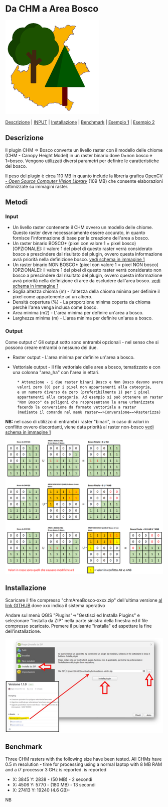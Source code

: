 # Da CHM a Area Bosco
![alt text](logo.png)


[Descrizione](#Descrizione) |
[INPUT](#Metodi) |
[Installazione](#Installazione) |
[Benchmark](#benchmark) |
[Esempio 1](#Esempio_1) |
[Esempio 2](#Esempio_2)

## Descrizione  

Il plugin CHM => Bosco converte un livello raster con il modello delle 
chiome (CHM - Canopy Height Model) in un raster binario dove 0=non bosco 
e 1=bosco. Vengono utilizzati diversi parametri per definire 
le caratteristiche del bosco.

Il peso del plugin è circa 110 MB in quanto include la libreria 
grafica [OpenCV - *Open Source Computer Vision Library*](https://it.wikipedia.org/wiki/OpenCV) (109 MB)
che consente elaborazioni ottimizzate su immagini raster.

## Metodi

### Input 

 - Un livello raster contenente il CHM ovvero un modello delle chiome. 
Questo raster deve necessariamente essere accurato, 
in quanto fornisce l'informazione di base per la 
creazione dell'area a bosco.
 - Un raster binario BOSCO* (pixel con valore 1 = pixel bosco) \[OPZIONALE\]: 
il valore 1 del pixel di questo raster verrà considerato bosco a prescindere 
dal risultato del plugin, ovvero questa informazione avrà priorità
nella definizione bosco. [vedi schema in immagine 1](#immagine_1)
 - Un raster binario NON BOSCO* (pixel con valore 1 = pixel NON bosco) \[OPZIONALE\]: 
il valore 1 del pixel di questo raster verrà considerato non bosco a prescindere 
dal risultato del plugin, ovvero questa informazione avrà priorità
nella definizione di aree da escludere dall'area bosco. [vedi schema in immagine 1](#immagine_1)
- Soglia altezza chioma (m) - l'altezza della chioma minima per definire il pixel
come appartenente ad un albero.
- Densità copertura (%) - La proporzione minima coperta da chioma perchè l'area venga inclusa
come bosco.
- Area minima (m2) - L'area minima per definire un'area a bosco.
- Larghezza minima (m) - L'area minima per definire un'area a bosco.

### Output

Come output c'
Gli output sotto sono entrambi opzionali - nel senso che si possono creare entrambi o nessuno dei due.

- Raster output - L'area minima per definire un'area a bosco.
- Vettoriale output - Il file vettoriale delle aree a bosco, tematizzato e con una colonna "area_ha" con 
l'area in ettari.


        * Attenzione - i due raster binari Bosco e Non Bosco devono avere
        valori zero (0) per i pixel non appartenenti alla cateogria, 
        e un numero diverso da zero (preferibilmente 1) per i pixel 
        appartenenti alla categoria. Ad esempio si può ottenere un raster 
        "Non Bosco" da poligoni che rappresentano le aree urbanizzate 
        facendo la conversione da formato vettoriale a raster 
        (mediante il comando nel menù raster==>Conversione==>Rasterizza)
        
**NB:** nel caso di utilizzo di entrambi i raster "binari", in caso di 
valori in conflitto ovvero discordanti, viene data priorità al raster non-bosco
[vedi schema in immagine 1](#immagine_1)

<a name="immagine_1"></a>
![Esempio di bosco e non bosco](img/mask.png)

## Installazione  

Scaricare il file compresso "chmAreaBosco-xxxx.zip" dell'ultima versione
[al link GITHUB](https://github.com/cirgeo/chmAreaBosco/releases) dove 
xxx indica il sistema operativo

Andare sul menù QGIS "Plugins"=>"Gestisci ed Installa Plugins" e selezionare 
"Installa da ZIP" nella parte sinistra della finestra ed il file compresso scaricato.
Premere il pulsante "installa" ed aspettare la fine dell'installazione.


![installa plugin](img/install.jpg)


## Benchmark

Three CHM rasters with the following size have been tested. All CHMs 
have 0.5 m resolution - time for processing using a normal laptop with 8 MB RAM 
and a i7 processor 3 GHz is reported.
is reported  
- X: 3845 Y: 2838 - (50 MB)  - 2 secondi
- X: 4506 Y: 5770 - (180 MB) - 13 secondi
- X: 27413 Y: 19240 (4.6 GB)-

NB 